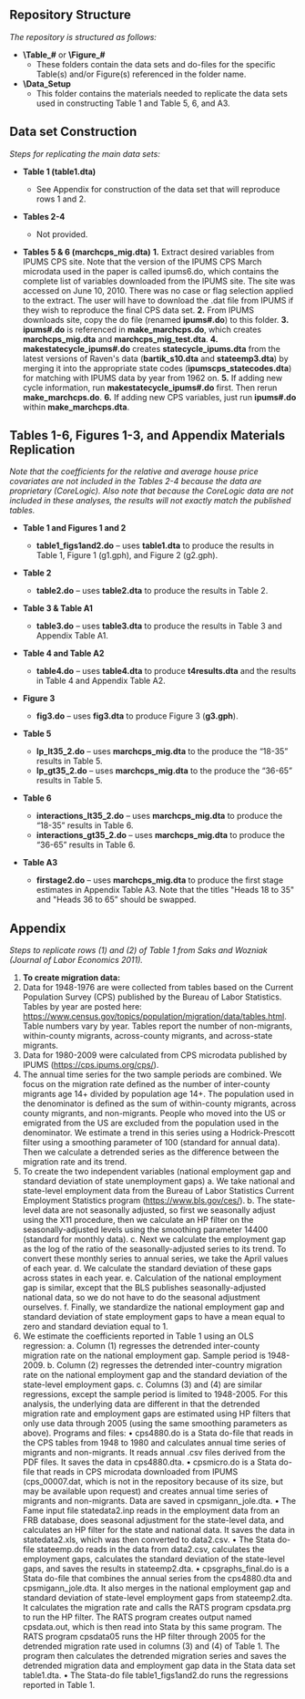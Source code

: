 ## Repository Structure

*The repository is structured as follows:*

- **\Table_#** or **\Figure_#**
  - These folders contain the data sets and do-files for the specific Table(s) and/or Figure(s) referenced in the folder name.
- **\Data_Setup**
  - This folder contains the materials needed to replicate the data sets used in constructing Table 1 and Table 5, 6, and A3.

## Data set Construction

*Steps for replicating the main data sets:*

- **Table 1 (table1.dta)**
  - See Appendix for construction of the data set that will reproduce rows 1 and 2.

- **Tables 2-4**
  - Not provided.

- **Tables 5 & 6 (marchcps_mig.dta)**
  **1.** Extract desired variables from IPUMS CPS site. Note that the version of the IPUMS CPS March microdata used in the paper is called ipums6.do, which contains the complete list of variables downloaded from the IPUMS site. The site was accessed on June 10, 2010. There was no case or flag selection applied to the extract. The user will have to download the .dat file from IPUMS if they wish to reproduce the final CPS data set.
  **2.**	From IPUMS downloads site, copy the do file (renamed **ipums#.do**) to this folder.
  **3.**	**ipums#.do** is referenced in **make_marchcps.do**, which creates **marchcps_mig.dta** and **marchcps_mig_test.dta**.
  **4.**	**makestatecycle_ipums#.do** creates **statecycle_ipums.dta** from the latest versions of Raven's data (**bartik_s10.dta** and **stateemp3.dta**) by merging it into the appropriate state codes (**ipumscps_statecodes.dta**) for matching with IPUMS data by year from 1962 on.
  **5.**	If adding new cycle information, run **makestatecycle_ipums#.do** first. Then rerun **make_marchcps.do**.
  **6.**	If adding new CPS variables, just run **ipums#.do** within **make_marchcps.dta**.

## Tables 1-6, Figures 1-3, and Appendix Materials Replication

*Note that the coefficients for the relative and average house price covariates are not included in the Tables 2-4 because the data are proprietary (CoreLogic). Also note that because the CoreLogic data are not included in these analyses, the results will not exactly match the published tables.*

- **Table 1 and Figures 1 and 2**
  - **table1_figs1and2.do** – uses **table1.dta** to produce the results in Table 1, Figure 1 (g1.gph), and Figure 2 (g2.gph).

- **Table 2**
  - **table2.do** – uses **table2.dta** to produce the results in Table 2.

- **Table 3 & Table A1**
  - **table3.do** – uses **table3.dta** to produce the results in Table 3 and Appendix Table A1.

- **Table 4 and Table A2**
  - **table4.do** – uses **table4.dta** to produce **t4results.dta** and the results in Table 4 and Appendix Table A2.

- **Figure 3**
  - **fig3.do** – uses **fig3.dta** to produce Figure 3 (**g3.gph**).

- **Table 5**
  - **lp_lt35_2.do** – uses **marchcps_mig.dta** to the produce the “18-35” results in Table 5.
  - **lp_gt35_2.do** – uses **marchcps_mig.dta** to the produce the “36-65” results in Table 5.

- **Table 6**
  - **interactions_lt35_2.do** – uses **marchcps_mig.dta** to produce the “18-35” results in Table 6. 
  - **interactions_gt35_2.do** – uses **marchcps_mig.dta** to produce the “36-65” results in Table 6.

- **Table A3**
  - **firstage2.do** – uses **marchcps_mig.dta** to produce the first stage estimates in Appendix Table A3. Note that the titles "Heads 18 to 35" and "Heads 36 to 65” should be swapped.

## Appendix

*Steps to replicate rows (1) and (2) of Table 1 from Saks and Wozniak (Journal of Labor Economics 2011).*

1.	**To create migration data:**
  1.	Data for 1948-1976 are were collected from tables based on the Current Population Survey (CPS) published by the Bureau of Labor Statistics. Tables by year are posted here: https://www.census.gov/topics/population/migration/data/tables.html. Table numbers vary by year. Tables report the number of non-migrants, within-county migrants, across-county migrants, and across-state migrants.
  2.	Data for 1980-2009 were calculated from CPS microdata published by IPUMS (https://cps.ipums.org/cps/).  
  3.	The annual time series for the two sample periods are combined.  We focus on the migration rate defined as the number of inter-county migrants age 14+ divided by population age 14+. The population used in the denominator is defined as the sum of within-county migrants, across county migrants, and non-migrants. People who moved into the US or emigrated from the US are excluded from the population used in the denominator. We estimate a trend in this series using a Hodrick-Prescott filter using a smoothing parameter of 100 (standard for annual data). Then we calculate a detrended series as the difference between the migration rate and its trend.
2.	To create the two independent variables (national employment gap and standard deviation of state unemployment gaps)
a.	We take national and state-level employment data from the Bureau of Labor Statistics Current Employment Statistics program (https://www.bls.gov/ces/).
b.	The state-level data are not seasonally adjusted, so first we seasonally adjust using the X11 procedure, then we calculate an HP filter on the seasonally-adjusted levels using the smoothing parameter 14400 (standard for monthly data).
c.	Next we calculate the employment gap as the log of the ratio of the seasonally-adjusted series to its trend.  To convert these monthly series to annual series, we take the April values of each year. 
d.	We calculate the standard deviation of these gaps across states in each year.
e.	Calculation of the national employment gap is similar, except that the BLS publishes seasonally-adjusted national data, so we do not have to do the seasonal adjustment ourselves.
f.	Finally, we standardize the national employment gap and standard deviation of state employment gaps to have a mean equal to zero and standard deviation equal to 1.
3.	We estimate the coefficients reported in Table 1 using an OLS regression:
a.	Column (1) regresses the detrended inter-county migration rate on the national employment gap.  Sample period is 1948-2009.
b.	Column (2) regresses the detrended inter-country migration rate on the national employment gap and the standard deviation of the state-level employment gaps.
c.	Columns (3) and (4) are similar regressions, except the sample period is limited to 1948-2005.  For this analysis, the underlying data are different in that the detrended migration rate and employment gaps are estimated using HP filters that only use data through 2005 (using the same smoothing parameters as above).
Programs and files:
•	cps4880.do is a Stata do-file that reads in the CPS tables from 1948 to 1980 and calculates annual time series of migrants and non-migrants. It reads annual .csv files derived from the PDF files. It saves the data in cps4880.dta.
•	cpsmicro.do is a Stata do-file that reads in CPS microdata downloaded from IPUMS (cps_00007.dat, which is not in the repository because of its size, but may be available upon request) and creates annual time series of migrants and non-migrants. Data are saved in cpsmigann_jole.dta.
•	The Fame input file statedata2.inp reads in the employment data from an FRB database, does seasonal adjustment for the state-level data, and calculates an HP filter for the state and national data. It saves the data in statedata2.xls, which was then converted to data2.csv.
•	The Stata do-file stateemp.do reads in the data from data2.csv, calculates the employment gaps, calculates the standard deviation of the state-level gaps, and saves the results in stateemp2.dta. 
•	cpsgraphs_final.do is a Stata do-file that combines the annual series from the cps4880.dta and cpsmigann_jole.dta. It also merges in the national employment gap and standard deviation of state-level employment gaps from stateemp2.dta. It calculates the migration rate and calls the RATS program cpsdata.prg to run the HP filter. The RATS program creates output named cpsdata.out, which is then read into Stata by this same program. The RATS program cpsdata05 runs the HP filter through 2005 for the detrended migration rate used in columns (3) and (4) of Table 1. The program then calculates the detrended migration series and saves the detrended migration data and employment gap data in the Stata data set table1.dta.
•	The Stata-do file table1_figs1and2.do runs the regressions reported in Table 1.
